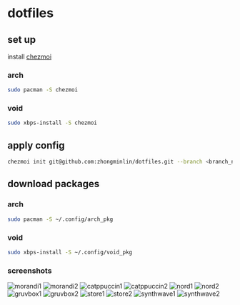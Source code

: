 # dotfiles
## set up
install [chezmoi](https://github.com/twpayne/chezmoi)
### arch
```bash
sudo pacman -S chezmoi
```
### void
```bash
sudo xbps-install -S chezmoi
```
## apply config
```bash
chezmoi init git@github.com:zhongminlin/dotfiles.git --branch <branch_name> --apply
```
## download packages
### arch
```bash
sudo pacman -S ~/.config/arch_pkg
```
### void
```bash
sudo xbps-install -S ~/.config/void_pkg
```
### screenshots
![morandi1](Pictures/Screenshots/morandi1.png)
![morandi2](Pictures/Screenshots/morandi2.png)
![catppuccin1](Pictures/Screenshots/catppuccin1.png)
![catppuccin2](Pictures/Screenshots/catppuccin2.png)
![nord1](Pictures/Screenshots/nord1.png)
![nord2](Pictures/Screenshots/nord2.png)
![gruvbox1](Pictures/Screenshots/gruvbox1.png)
![gruvbox2](Pictures/Screenshots/gruvbox2.png)
![store1](Pictures/Screenshots/store1.png)
![store2](Pictures/Screenshots/store2.png)
![synthwave1](Pictures/Screenshots/synthwave1.png)
![synthwave2](Pictures/Screenshots/synthwave2.png)
